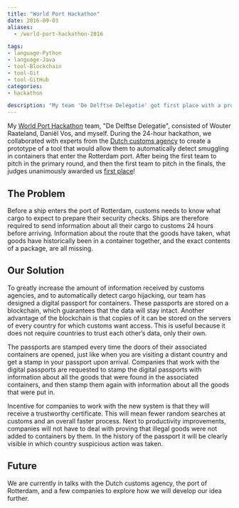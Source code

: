 ```yaml
---
title: "World Port Hackathon"
date: 2016-09-03
aliases:
  - /world-port-hackathon-2016

tags:
- language-Python
- language-Java
- tool-Blockchain
- tool-Git
- tool-GitHub
categories:
- hackathon

description: "My team 'De Delftse Delegatie' got first place with a prototype for a blockchain-based app to help customs agencies detect smuggling in freight containers."
---
```


My [World Port Hackathon](http://www.worldporthackathon.com/) team, "De Delftse Delegatie", consisted of Wouter Raateland, Daniël Vos, and myself. During the 24-hour hackathon, we collaborated with experts from the [Dutch customs agency](http://www.belastingdienst.nl/wps/wcm/connect/nl/douane/douane) to create a prototype of a tool that would allow them to automatically detect smuggling in containers that enter the Rotterdam port. After being the first team to pitch in the primary round, and then the first team to pitch in the finals, the judges unanimously awarded us [first place](https://twitter.com/LayOn_OverWhale/status/772103988405764096)!

## The Problem

Before a ship enters the port of Rotterdam, customs needs to know what cargo to expect to prepare their security checks. Ships are therefore required to send information about all their cargo to customs 24 hours before arriving. Information about the route that the goods have taken, what goods have historically been in a container together, and the exact contents of a package, are all missing.

## Our Solution

To greatly increase the amount of information received by customs agencies, and to automatically detect cargo hijacking, our team has designed a digital passport for containers. These passports are stored on a blockchain, which guarantees that the data will stay intact. Another advantage of the blockchain is that copies of it can be stored on the servers of every country for which customs want access. This is useful because it does not require countries to trust each other’s data, only their own.

The passports are stamped every time the doors of their associated containers are opened, just like when you are visiting a distant country and get a stamp in your passport upon arrival. Companies that work with the digital passports are requested to stamp the digital passports with information about all the goods that were found in the associated containers, and then stamp them again with information about all the goods that were put in.

Incentive for companies to work with the new system is that they will receive a trustworthy certificate. This will mean fewer random searches at customs and an overall faster process. Next to productivity improvements, companies will not have to deal with proving that illegal goods were not added to containers by them. In the history of the passport it will be clearly visible in which country suspicious action was taken.

## Future

We are currently in talks with the Dutch customs agency, the port of Rotterdam, and a few companies to explore how we will develop our idea further.
